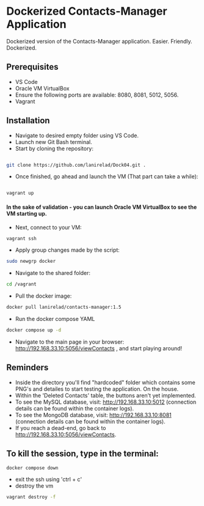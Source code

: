 # Dockerized Contacts-Manager Application

Dockerized version of the Contacts-Manager application.
Easier. Friendly. Dockerized.

## Prerequisites
- VS Code
- Oracle VM VirtualBox
- Ensure the following ports are available: 8080, 8081, 5012, 5056.
- Vagrant

## Installation

* Navigate to desired empty folder using VS Code.
* Launch new Git Bash terminal.
* Start by cloning the repository:

```bash

git clone https://github.com/lanirelad/Dock04.git .
```
* Once finished, go ahead and launch the VM (That part can take a while):
```bash

vagrant up
```
#### In the sake of validation - you can launch Oracle VM VirtualBox to see the VM starting up.

* Next, connect to your VM:
```bash
vagrant ssh
```
* Apply group changes made by the script:
```bash
sudo newgrp docker
```

* Navigate to the shared folder:
```bash
cd /vagrant
```

* Pull the docker image:
```bash
docker pull lanirelad/contacts-manager:1.5
```
* Run the docker compose YAML
```bash
docker compose up -d
```

* Navigate to the main page in your browser: http://192.168.33.10:5056/viewContacts , and start playing around!

## Reminders
- Inside the directory you'll find "hardcoded" folder which contains some PNG's and detailes to start testing the application. On the house.
- Within the 'Deleted Contacts' table, the buttons aren't yet implemented.
- To see the MySQL database, visit: http://192.168.33.10:5012 (connection details can be found within the container logs).
- To see the MongoDB database, visit: http://192.168.33.10:8081 (connection details can be found within the container logs).
- If you reach a dead-end, go back to http://192.168.33.10:5056/viewContacts.

## To kill the session, type in the terminal:
```bash
docker compose down
```
- exit the ssh using 'ctrl + c'
- destroy the vm
```bash
vagrant destroy -f
```
